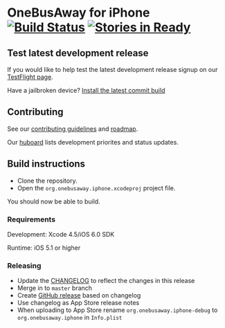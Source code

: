 # OneBusAway for iPhone [![Build Status](https://travis-ci.org/OneBusAway/onebusaway-iphone.png)](https://travis-ci.org/OneBusAway/onebusaway-iphone) [![Stories in Ready](https://githubkanban.herokuapp.com/huboard/OneBusAway/onebusaway-iphone.png)](http://huboard.com/OneBusAway/onebusaway-iphone/board)

## Test latest development release

If you would like to help test the latest development release signup on our [TestFlight page](http://tflig.ht/1ac8oEg).

Have a jailbroken device? [Install the latest commit build](https://github.com/bbodenmiller/onebusaway-iphone-test-releases)

## Contributing

See our [contributing guidelines](CONTRIBUTING.md) and [roadmap](ROADMAP.md).

Our [huboard](http://huboard.com/OneBusAway/onebusaway-iphone/board) lists development priorites and status updates.

## Build instructions

* Clone the repository.
* Open the `org.onebusaway.iphone.xcodeproj` project file.

You should now be able to build.

### Requirements

Development: Xcode 4.5/iOS 6.0 SDK

Runtime: iOS 5.1 or higher

### Releasing

* Update the [CHANGELOG](CHANGELOG.md) to reflect the changes in this release
* Merge in to `master` branch
* Create [GitHub release](https://github.com/OneBusAway/onebusaway-iphone/releases) based on changelog
* Use changelog as App Store release notes
* When uploading to App Store rename `org.onebusaway.iphone-debug` to `org.onebusaway.iphone` in `Info.plist`
